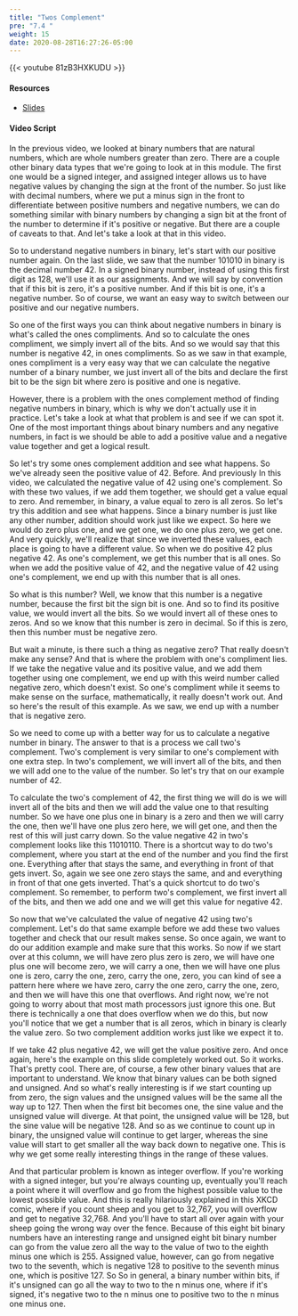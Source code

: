 ```yaml
---
title: "Twos Complement"
pre: "7.4 "
weight: 15
date: 2020-08-28T16:27:26-05:00
---
```


{{< youtube 81zB3HXKUDU >}}


#### Resources
* [Slides](../slides/7-Encoding.pdf)

#### Video Script

In the previous video, we looked at binary numbers that are natural numbers, which are whole numbers greater than zero. There are a couple other binary data types that we're going to look at in this module. The first one would be a signed integer, and assigned integer allows us to have negative values by changing the sign at the front of the number. So just like with decimal numbers, where we put a minus sign in the front to differentiate between positive numbers and negative numbers, we can do something similar with binary numbers by changing a sign bit at the front of the number to determine if it's positive or negative. But there are a couple of caveats to that. And let's take a look at that in this video. 

So to understand negative numbers in binary, let's start with our positive number again. On the last slide, we saw that the number 101010 in binary is the decimal number 42. In a signed binary number, instead of using this first digit as 128, we'll use it as our assignments. And we will say by convention that if this bit is zero, it's a positive number. And if this bit is one, it's a negative number. So of course, we want an easy way to switch between our positive and our negative numbers. 

So one of the first ways you can think about negative numbers in binary is what's called the ones compliments. And so to calculate the ones compliment, we simply invert all of the bits. And so we would say that this number is negative 42, in ones compliments. So as we saw in that example, ones compliment is a very easy way that we can calculate the negative number of a binary number, we just invert all of the bits and declare the first bit to be the sign bit where zero is positive and one is negative. 

However, there is a problem with the ones complement method of finding negative numbers in binary, which is why we don't actually use it in practice. Let's take a look at what that problem is and see if we can spot it. One of the most important things about binary numbers and any negative numbers, in fact is we should be able to add a positive value and a negative value together and get a logical result. 

So let's try some ones complement addition and see what happens. So we've already seen the positive value of 42. Before. And previously In this video, we calculated the negative value of 42 using one's complement. So with these two values, if we add them together, we should get a value equal to zero. And remember, in binary, a value equal to zero is all zeros. So let's try this addition and see what happens. Since a binary number is just like any other number, addition should work just like we expect. So here we would do zero plus one, and we get one, we do one plus zero, we get one. And very quickly, we'll realize that since we inverted these values, each place is going to have a different value. So when we do positive 42 plus negative 42. As one's complement, we get this number that is all ones. So when we add the positive value of 42, and the negative value of 42 using one's complement, we end up with this number that is all ones. 

So what is this number? Well, we know that this number is a negative number, because the first bit the sign bit is one. And so to find its positive value, we would invert all the bits. So we would invert all of these ones to zeros. And so we know that this number is zero in decimal. So if this is zero, then this number must be negative zero. 

But wait a minute, is there such a thing as negative zero? That really doesn't make any sense? And that is where the problem with one's compliment lies. If we take the negative value and its positive value, and we add them together using one complement, we end up with this weird number called negative zero, which doesn't exist. So one's compliment while it seems to make sense on the surface, mathematically, it really doesn't work out. And so here's the result of this example. As we saw, we end up with a number that is negative zero. 

So we need to come up with a better way for us to calculate a negative number in binary. The answer to that is a process we call two's complement. Two's complement is very similar to one's complement with one extra step. In two's complement, we will invert all of the bits, and then we will add one to the value of the number. So let's try that on our example number of 42. 

To calculate the two's complement of 42, the first thing we will do is we will invert all of the bits and then we will add the value one to that resulting number. So we have one plus one in binary is a zero and then we will carry the one, then we'll have one plus zero here, we will get one, and then the rest of this will just carry down. So the value negative 42 in two's complement looks like this 11010110. There is a shortcut way to do two's complement, where you start at the end of the number and you find the first one. Everything after that stays the same, and everything in front of that gets invert. So, again we see one zero stays the same, and and everything in front of that one gets inverted. That's a quick shortcut to do two's complement. So remember, to perform two's complement, we first invert all of the bits, and then we add one and we will get this value for negative 42. 

So now that we've calculated the value of negative 42 using two's complement. Let's do that same example before we add these two values together and check that our result makes sense. So once again, we want to do our addition example and make sure that this works. So now if we start over at this column, we will have zero plus zero is zero, we will have one plus one will become zero, we will carry a one, then we will have one plus one is zero, carry the one, zero, carry the one, zero, you can kind of see a pattern here where we have zero, carry the one zero, carry the one, zero, and then we will have this one that overflows. And right now, we're not going to worry about that most math processors just ignore this one. But there is technically a one that does overflow when we do this, but now you'll notice that we get a number that is all zeros, which in binary is clearly the value zero. So two complement addition works just like we expect it to. 

If we take 42 plus negative 42, we will get the value positive zero. And once again, here's the example on this slide completely worked out. So it works. That's pretty cool. There are, of course, a few other binary values that are important to understand. We know that binary values can be both signed and unsigned. And so what's really interesting is if we start counting up from zero, the sign values and the unsigned values will be the same all the way up to 127. Then when the first bit becomes one, the sine value and the unsigned value will diverge. At that point, the unsigned value will be 128, but the sine value will be negative 128. And so as we continue to count up in binary, the unsigned value will continue to get larger, whereas the sine value will start to get smaller all the way back down to negative one. This is why we get some really interesting things in the range of these values. 

And that particular problem is known as integer overflow. If you're working with a signed integer, but you're always counting up, eventually you'll reach a point where it will overflow and go from the highest possible value to the lowest possible value. And this is really hilariously explained in this XKCD comic, where if you count sheep and you get to 32,767, you will overflow and get to negative 32,768. And you'll have to start all over again with your sheep going the wrong way over the fence. Because of this eight bit binary numbers have an interesting range and unsigned eight bit binary number can go from the value zero all the way to the value of two to the eighth minus one which is 255. Assigned value, however, can go from negative two to the seventh, which is negative 128 to positive to the seventh minus one, which is positive 127. So So in general, a binary number within bits, if it's unsigned can go all the way to two to the n minus one, where if it's signed, it's negative two to the n minus one to positive two to the n minus one minus one.